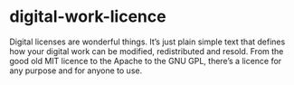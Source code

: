 # digital-work-licence
Digital licenses are wonderful things. It’s just plain simple text that defines how your digital work can be modified, redistributed and resold. From the good old MIT licence to the Apache to the GNU GPL, there’s a licence for any purpose and for anyone to use. 
